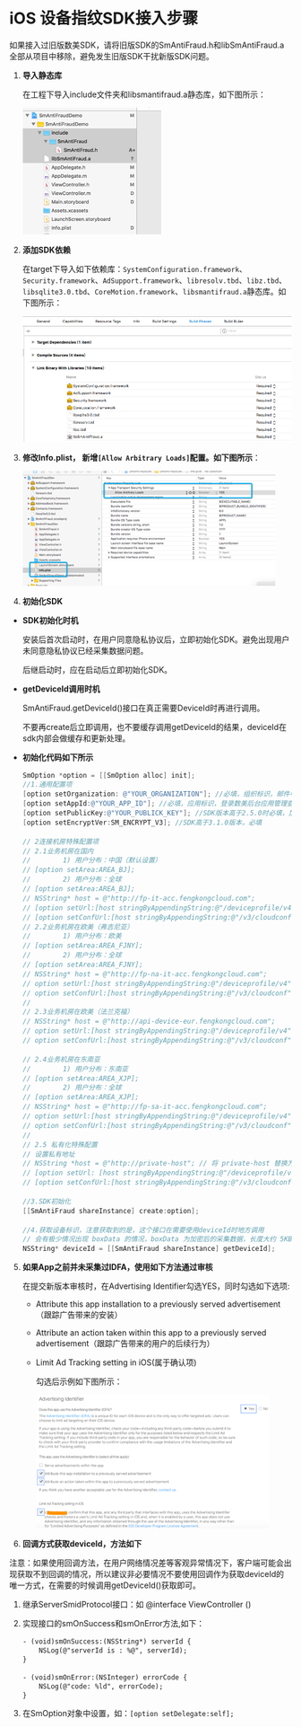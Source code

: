 # iOS 设备指纹SDK接入步骤

如果接入过旧版数美SDK，请将旧版SDK的SmAntiFraud.h和libSmAntiFraud.a全部从项目中移除，避免发生旧版SDK干扰新版SDK问题。

1. **导入静态库**

   在工程下导入include文件夹和libsmantifraud.a静态库，如下图所示：

   <img src="./res/res_001.png">

2. **添加SDK依赖**

   在target下导入如下依赖库：`SystemConfiguration.framework`、`Security.framework`、`AdSupport.framework`、`libresolv.tbd`、`libz.tbd`、`libsqlite3.0.tbd`、`CoreMotion.framework`、`libsmantifraud.a`静态库。如下图所示：

   <img src="./res/res_002.png">

3. **修改Info.plist， 新增`[Allow Arbitrary Loads]`配置。如下图所示**：

   <img src="./res/res_003.png">

4.  **初始化SDK**

   - **SDK初始化时机**

     安装后首次启动时，在用户同意隐私协议后，立即初始化SDK。避免出现用户未同意隐私协议已经采集数据问题。

     后继启动时，应在启动后立即初始化SDK。

   - **getDeviceId调用时机**

     SmAntiFraud.getDeviceId()接口在真正需要DeviceId时再进行调用。

     不要再create后立即调用，也不要缓存调用getDeviceId的结果，deviceId在sdk内部会做缓存和更新处理。

   - **初始化代码如下所示**

     ```objective-c
     SmOption *option = [[SmOption alloc] init];
     //1.通用配置项
     [option setOrganization: @"YOUR_ORGANIZATION"]; //必填，组织标识，邮件中organization项
     [option setAppId:@"YOUR_APP_ID"]; //必填，应用标识，登录数美后台应用管理查看，没有合适值，可以写 default
     [option setPublicKey:@"YOUR_PUBLICK_KEY"]; //SDK版本高于2.5.0时必填，加密KEY，邮件中ios_public_key附件内容
     [option setEncryptVer:SM_ENCRYPT_V3]; //SDK高于3.1.0版本，必填
     
     // 2连接机房特殊配置项
     // 2.1业务机房在国内
     //        1) 用户分布：中国（默认设置）
     // [option setArea:AREA_BJ];
     //        2) 用户分布：全球
     // [option setArea:AREA_BJ];
     // NSString* host = @"http://fp-it-acc.fengkongcloud.com";
     // [option setUrl:[host stringByAppendingString:@"/deviceprofile/v4"]];
     // [option setConfUrl:[host stringByAppendingString:@"/v3/cloudconf"]];
     // 2.2业务机房在欧美（弗吉尼亚）
     //        1) 用户分布：欧美
     // [option setArea:AREA_FJNY];
     //        2) 用户分布：全球
     // [option setArea:AREA_FJNY];
     // NSString* host = @"http://fp-na-it-acc.fengkongcloud.com";
     // option setUrl:[host stringByAppendingString:@"/deviceprofile/v4"]];
     // option setConfUrl:[host stringByAppendingString:@"/v3/cloudconf"]];
     //
     // 2.3业务机房在欧美（法兰克福）
     // NSString* host = @"http://api-device-eur.fengkongcloud.com";
     // option setUrl:[host stringByAppendingString:@"/deviceprofile/v4"]];
     // option setConfUrl:[host stringByAppendingString:@"/v3/cloudconf"]];
     
     // 2.4业务机房在东南亚
     //        1) 用户分布：东南亚
     // [option setArea:AREA_XJP];
     //        2) 用户分布：全球
     // [option setArea:AREA_XJP];
     // NSString* host = @"http://fp-sa-it-acc.fengkongcloud.com";
     // option setUrl:[host stringByAppendingString:@"/deviceprofile/v4"]];
     // option setConfUrl:[host stringByAppendingString:@"/v3/cloudconf"]];
     // 
     // 2.5 私有化特殊配置
     // 设置私有地址
     // NSString *host = @"http://private-host"; // 将 private-host 替换为您自己的主机名（域名）
     // [option setUrl: [host stringByAppendingString:@"/deviceprofile/v4"]];
     // [option setConfUrl:[host stringByAppendingString:@"/v3/cloudconf"]];
     
     //3.SDK初始化
     [[SmAntiFraud shareInstance] create:option]; 
     
     //4.获取设备标识，注意获取到的是，这个接口在需要使用deviceId时地方调用
     // 会有极少情况出现 boxData 的情况，boxData 为加密后的采集数据，长度大约 5KB
     NSString* deviceId = [[SmAntiFraud shareInstance] getDeviceId];
     
     ```

5. **如果App之前并未采集过IDFA，使用如下方法通过审核** 

   在提交新版本审核时，在Advertising Identifier勾选YES，同时勾选如下选项:

   - Attribute this app installation to a previously served advertisement（跟踪广告带来的安装）

   - Attribute an action taken within this app to a previously served advertisement（跟踪广告带来的用户的后续行为）

   - Limit Ad Tracking setting in iOS(属于确认项)

     勾选后示例如下图所示：

     <img src="./res/res_004.png">

6.  **回调方式获取deviceId，方法如下**

   注意：如果使用回调方法，在用户网络情况差等客观异常情况下，客户端可能会出现获取不到回调的情况，所以建议非必要情况不要使用回调作为获取deviceId的唯一方式，在需要的时候调用getDeviceId()获取即可。

   

   1. 继承ServerSmidProtocol接口：如 @interface ViewController () <ServerSmidProtocol> 

   2. 实现接口的smOnSuccess和smOnError方法,如下：

      ```
      - (void)smOnSuccess:(NSString*) serverId {
          NSLog(@"serverId is : %@", serverId);
      }
      
      - (void)smOnError:(NSInteger) errorCode {
          NSLog(@"code: %ld", errorCode);
      }
      
      ```

   3. 在SmOption对象中设置，如：`[option setDelegate:self];`

      